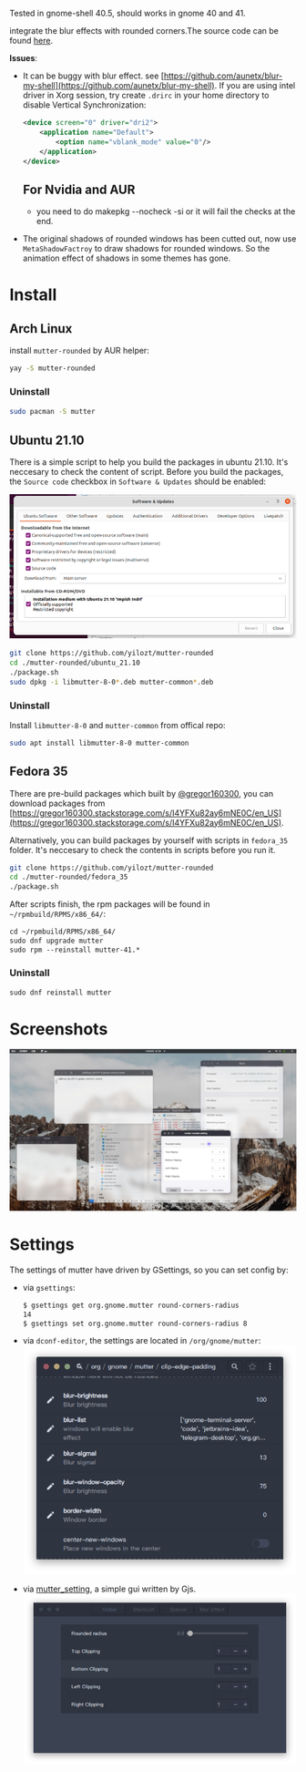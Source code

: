 Tested in gnome-shell 40.5, should works in gnome 40 and 41.

integrate the blur effects with rounded corners.The source code can be found [here](https://github.com/yilozt/mutter).

__Issues__:

- It can be buggy with blur effect. see [https://github.com/aunetx/blur-my-shell](https://github.com/aunetx/blur-my-shell). If you are using intel driver in Xorg session, try create `.drirc` in your home directory to disable Vertical Synchronization: 
  ```xml
  <device screen="0" driver="dri2">
      <application name="Default">
          <option name="vblank_mode" value="0"/>
      </application>
  </device>
  ```
  ## For Nvidia and AUR
  - you need to do makepkg --nocheck -si or it will fail the checks at the end.

- The original shadows of rounded windows has been cutted out, now use `MetaShadowFactroy` to draw shadows for rounded windows. So the animation effect of shadows in some themes has gone. 

# Install

## Arch Linux

install `mutter-rounded` by AUR helper:

```bash
yay -S mutter-rounded
```

### Uninstall

```bash
sudo pacman -S mutter
```

## Ubuntu 21.10

There is a simple script to help you build the packages in ubuntu 21.10. It's neccesary to check the content of script. Before you build the packages, the `Source code` checkbox in `Software & Updates` should be enabled:

![](screenshots/ubuntu_settings.png)

```bash
git clone https://github.com/yilozt/mutter-rounded
cd ./mutter-rounded/ubuntu_21.10
./package.sh
sudo dpkg -i libmutter-8-0*.deb mutter-common*.deb
```

### Uninstall

Install `libmutter-8-0` and `mutter-common` from offical repo:

```bash
sudo apt install libmutter-8-0 mutter-common
```

## Fedora 35

There are pre-build packages which built by [@gregor160300](https://github.com/gregor160300), you can download packages from [https://gregor160300.stackstorage.com/s/I4YFXu82ay6mNE0C/en_US](https://gregor160300.stackstorage.com/s/I4YFXu82ay6mNE0C/en_US).

Alternatively, you can build packages by yourself with scripts in `fedora_35` folder. It's neccesary to check the contents in scripts before you run it.

```bash
git clone https://github.com/yilozt/mutter-rounded
cd ./mutter-rounded/fedora_35
./package.sh
```

After scripts finish, the rpm packages will be found in `~/rpmbuild/RPMS/x86_64/`:

```
cd ~/rpmbuild/RPMS/x86_64/
sudo dnf upgrade mutter
sudo rpm --reinstall mutter-41.*
```

### Uninstall

```
sudo dnf reinstall mutter
```

# Screenshots

![](screenshots/screenshots1.jpg)

# Settings

The settings of mutter have driven by GSettings, so you can set config by:

- via `gsettings`:
  ```
  $ gsettings get org.gnome.mutter round-corners-radius 
  14
  $ gsettings set org.gnome.mutter round-corners-radius 8
  ```

- via `dconf-editor`, the settings are located in `/org/gnome/mutter`:
  ![](screenshots/dconf-editor.png)

- via [mutter_setting](https://github.com/yilozt/mutter-rounded-setting), a simple gui written by Gjs.
  ![](screenshots/mutter_setting.png)
